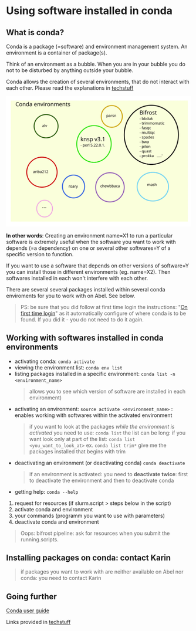 # Using software installed in conda

## What is conda?

Conda is a package (=software) and environment management system. An environment
is a container of package(s).

Think of an environment as a bubble. When you are in your bubble you do not to
be disturbed by anything outside your bubble.

Conda allows the creation of several environments, that do not interact with each
other. Please read the explanations in [techstuff](techstuff.md#conda-virtual-environments)

![alt text](/figures/conda.svg)

**In other words**:
Creating an environment name=X1 to run a particular software is extremely useful when
the software you want to work with depends (=a dependency) on one or several other
softwares=Y of a specific version to function.

If you want to use a software that depends on other versions of software=Y you can install those
in different environments (eg. name=X2). Then softwares installed in each  won't interfere
with each other.

There are several several packages installed within several conda enviroments for you to work with on Abel. See below.

> PS: be sure that you did follow at first time login the instructions: "[On first time login](https://github.com/NorwegianVeterinaryInstitute/organizational/wiki/Abel-User-Guide)" as it automatically configure of where conda is to be found. If you did it - you do not need to do it again.

## Working with softwares installed in conda environments

- activating conda: `conda activate`
- viewing the environment list: `conda env list`
- listing packages installed in a specific environment: `conda list -n <environment_name>`
  > allows you to see which version of software are installed in each environment)
- activating an environment: `source activate <environment_name>` : enables working with softwares within the activated environment
  > if you want to look at the packages _while the environment is activated_ you need to use: `conda list` the list can be long: if you want look only at part of the list: `conda list <you_want_to_look_at>` ex. `conda list trim*` give me the packages installed that begins with trim
- deactivating an environment (or deactivating conda) `conda deactivate`
  > if an environment is activated: you need to **deactivate twice**: first to deactivate the environment and then to deactivate conda
- getting help: `conda --help`

1. request for resources (if slurm.script > steps below in the script)
2. activate conda and environment
3. your commands (programm you want to use with parameters)
4. deactivate conda and environment

> Oops: bifrost pipeline: ask for resources when you submit the running.scripts.

## Installing packages on conda: **contact Karin**

> if packages you want to work with are neither available on Abel nor conda:
> you need to contact Karin

## Going further

[Conda user guide](https://docs.conda.io/projects/conda/en/latest/index.html)

Links provided in [techstuff](techstuff.md#conda-virtual-environments)
